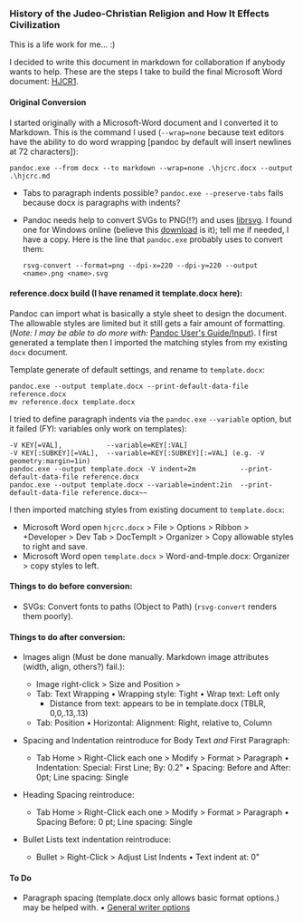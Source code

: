 ### History of the Judeo-Christian Religion and How It Effects Civilization

This is a life work for me... :)

I decided to write this document in markdown for collaboration if anybody wants to help. These are the steps I take to build the final Microsoft Word document: [HJCR1](http://tinyurl.com/hjcr1).

#### Original Conversion

I started originally with a Microsoft-Word document and I converted it to Markdown. This is the command I used (`--wrap=none` because text editors have the ability to do word wrapping [pandoc by default will insert newlines at 72 characters]):

    pandoc.exe --from docx --to markdown --wrap=none .\hjcrc.docx --output .\hjcrc.md

* Tabs to paragraph indents possible? `pandoc.exe --preserve-tabs` fails because docx is paragraphs with indents?
* Pandoc needs help to convert SVGs to PNG(!?) and uses [librsvg](https://wiki.gnome.org/action/show/Projects/LibRsvg). I found one for Windows online (believe this [download](https://opensourcepack.blogspot.com/2012/06/rsvg-convert-svg-image-conversion-tool.html) is it); tell me if needed, I have a copy. Here is the line that `pandoc.exe` probably uses to convert them:

      rsvg-convert --format=png --dpi-x=220 --dpi-y=220 --output <name>.png <name>.svg

#### reference.docx build (I have renamed it template.docx here):

Pandoc can import what is basically a style sheet to design the document. The allowable styles are limited but it still gets a fair amount of formatting. (*Note: I may be able to do more with:* [Pandoc User's Guide/Input](https://pandoc.org/MANUAL.html#input)). I first generated a template then I imported the matching styles from my existing `docx` document.

Template generate of default settings, and rename to `template.docx`:

    pandoc.exe --output template.docx --print-default-data-file reference.docx
    mv reference.docx template.docx

I tried to define paragraph indents via the `pandoc.exe` `--variable` option, but it failed (FYI: variables only work on templates):

    -V KEY[=VAL],           --variable=KEY[:VAL]
    -V KEY[:SUBKEY][=VAL],  --variable=KEY[:SUBKEY][:=VAL] (e.g. -V geometry:margin=1in)
    pandoc.exe --output template.docx -V indent=2m           --print-default-data-file reference.docx   
    pandoc.exe --output template.docx --variable=indent:2in  --print-default-data-file reference.docx~~

I then imported matching styles from existing document to `template.docx`:

* Microsoft Word open `hjcrc.docx` > File > Options > Ribbon > +Developer > Dev Tab > DocTemplt > Organizer > Copy allowable styles to right and save.
* Microsoft Word open `template.docx`  > Word-and-tmple.docx: Organizer > copy styles to left.

#### Things to do before conversion:

* SVGs: Convert fonts to paths (Object to Path) (`rsvg-convert` renders them poorly).

#### Things to do after conversion:

* Images align (Must be done manually. Markdown image attributes (width, align, others?) fail.):
  + Image right-click > Size and Position >
  + Tab: Text Wrapping
    • Wrapping style:     Tight
    • Wrap text:          Left only
    - Distance from text: appears to be in template.docx (TBLR, 0,0,.13,.13)
  + Tab: Position
    • Horizontal:         Alignment: Right, relative to, Column

* Spacing and Indentation reintroduce for Body Text *and* First Paragraph:
  + Tab Home > Right-Click each one > Modify > Format > Paragraph
    • Indentation:        Special: First Line; By: 0.2"
    • Spacing:            Before and After: 0pt; Line spacing: Single

* Heading Spacing reintroduce:
  + Tab Home > Right-Click each one > Modify > Format > Paragraph
    • Spacing             Before:          0 pt; Line spacing: Single

* Bullet Lists text indentation reintroduce:
  + Bullet > Right-Click > Adjust List Indents
    • Text indent at: 0"

#### To Do

* Paragraph spacing (template.docx only allows basic format options.) may be helped with.
  • [General writer options](https://pandoc.org/MANUAL.html#general-writer-options-1)
